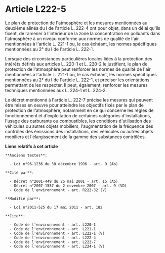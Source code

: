 # Article L222-5

Le plan de protection de l'atmosphère et les mesures mentionnées au deuxième alinéa du I de l'article L. 222-4 ont pour
objet, dans un délai qu'ils fixent, de ramener à l'intérieur de la zone la concentration en polluants dans l'atmosphère à un
niveau conforme aux normes de qualité de l'air mentionnées à l'article L. 221-1 ou, le cas échéant, les normes spécifiques
mentionnées au 2° du I de l'article L. 222-1. 

Lorsque des circonstances particulières locales liées à la protection des intérêts définis aux articles L. 220-1 et L. 220-2
le justifient, le plan de protection de l'atmosphère peut renforcer les normes de qualité de l'air mentionnées à l'article L.
221-1 ou, le cas échéant, les normes spécifiques mentionnées au 2° du I de l'article L. 222-1, et préciser les orientations
permettant de les respecter. Il peut, également, renforcer les mesures techniques mentionnées aux L. 224-1 et L. 224-2. 

Le décret mentionné à l'article L. 222-7 précise les mesures qui peuvent être mises en oeuvre pour atteindre les objectifs
fixés par le plan de protection de l'atmosphère, notamment en ce qui concerne les règles de fonctionnement et d'exploitation
de certaines catégories d'installations, l'usage des carburants ou combustibles, les conditions d'utilisation des véhicules
ou autres objets mobiliers, l'augmentation de la fréquence des contrôles des émissions des installations, des véhicules ou
autres objets mobiliers et l'élargissement de la gamme des substances contrôlées.

**Liens relatifs à cet article**

	**Anciens textes**:

	  - Loi n°96-1236 du 30 décembre 1996 - art. 9 (Ab)

	**Cité par**:

	  - Décret n°2001-449 du 25 mai 2001 - art. 15 (Ab)
	  - Décret n°2007-1557 du 2 novembre 2007 - art. 9 (VD)
	  - Code de l'environnement - art. R222-32 (V)

	**Modifié par**:

	  - Loi n°2011-525 du 17 mai 2011 - art. 182

	**Cite**:

	  - Code de l'environnement - art. L220-1
	  - Code de l'environnement - art. L221-1
	  - Code de l'environnement - art. L222-1 (V)
	  - Code de l'environnement - art. L222-4
	  - Code de l'environnement - art. L222-7
	  - Code de l'environnement - art. L224-1 (V)
